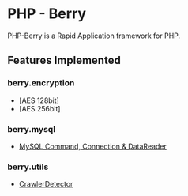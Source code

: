 # PHP - Berry 
PHP-Berry is a Rapid Application framework for PHP. <br>


## Features Implemented

### berry.encryption
* [AES 128bit]
* [AES 256bit]

### berry.mysql
* [MySQL Command, Connection & DataReader](https://github.com/SourceRabbit/php-berry/wiki/berry.mysql) 

### berry.utils
* [CrawlerDetector](https://github.com/SourceRabbit/php-berry/wiki/berry.utils.CrawlerDetector)


